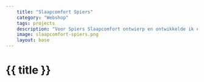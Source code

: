 ```yaml
---
    title: "Slaapcomfort Spiers"
    category: "Webshop"
    tags: projects
    description: "Voor Spiers Slaapcomfort ontwierp en ontwikkelde ik een website en webshop in meerdere talen."
    image: slaapcomfort-spiers.png
    layout: base
---
```

<h1>
    {{ title }}
</h1>